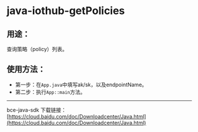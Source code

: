 # java-iothub-getPolicies

## 用途：

查询策略（policy）列表。

## 使用方法：

* 第一步：在`App.java`中填写ak/sk，以及endpointName。
* 第二步：执行`App::main`方法。

---

bce-java-sdk 下载链接：[https://cloud.baidu.com/doc/Downloadcenter/Java.html](https://cloud.baidu.com/doc/Downloadcenter/Java.html)